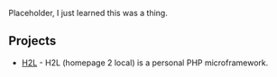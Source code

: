 Placeholder, I just learned this was a thing.

## Projects
 - <a href="https://alkemann.github.io/h2l">H2L</a> - H2L (homepage 2 local) is a personal PHP microframework.
